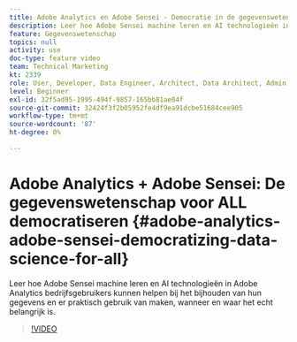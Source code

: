 ```yaml
---
title: Adobe Analytics en Adobe Sensei - Democratie in de gegevenswetenschap voor ALL
description: Leer hoe Adobe Sensei machine leren en AI technologieën in Adobe Analytics bedrijfsgebruikers kunnen helpen bij het bijhouden van hun gegevens en er praktisch gebruik van maken, wanneer en waar het echt belangrijk is.
feature: Gegevenswetenschap
topics: null
activity: use
doc-type: feature video
team: Technical Marketing
kt: 2339
role: User, Developer, Data Engineer, Architect, Data Architect, Admin, Leader
level: Beginner
exl-id: 32f5ad95-1995-494f-9857-165bb81ae04f
source-git-commit: 32424f3f2b05952fe4df9ea91dcbe51684cee905
workflow-type: tm+mt
source-wordcount: '87'
ht-degree: 0%

---
```


# Adobe Analytics + Adobe Sensei: De gegevenswetenschap voor ALL democratiseren {#adobe-analytics-adobe-sensei-democratizing-data-science-for-all}

Leer hoe Adobe Sensei machine leren en AI technologieën in Adobe Analytics bedrijfsgebruikers kunnen helpen bij het bijhouden van hun gegevens en er praktisch gebruik van maken, wanneer en waar het echt belangrijk is.

>[!VIDEO](https://video.tv.adobe.com/v/25838/?quality=12)

